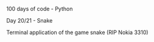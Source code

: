 100 days of code - Python

Day 20/21 - Snake

Terminal application of the game snake (RIP Nokia 3310)

